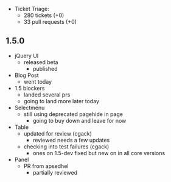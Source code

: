 * Ticket Triage:
  * 280 tickets (+0)
  * 33 pull requests (+0)

## 1.5.0
* jQuery UI
  * released beta
    * published
* Blog Post
  * went today
* 1.5 blockers
  * landed several prs
  * going to land more later today
* Selectmenu
  * still using deprecated pagehide in page
    * going to buy down and leave for now
* Table
  * updated for review (cgack)
    * reviewed needs a few updates
  * checking into test failures (cgack)
    * ones on 1.5-dev fixed but new on in all core versions
* Panel
  * PR from apsedhel
    * partially reviewed
